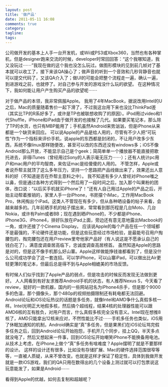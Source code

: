 ```yaml
---
layout: post
title: '做产品'
date: 2011-05-11 16:08
comments: true
category: 
tagline: 
tags:
---
```

    

公司做开发的基本上人手一台开发机，或Wii或PS3或Xbox360，当然也有各种掌机，但是designer跑来交流的时候，developer时常回回答：“这个我哪知道，我又没玩过⋯⋯”我现在做的这个我也没怎么玩过。做图形模块的见到前几帧对了基本就可以收工了，接下来该QA操心了；做声音的听到一个音效和几秒背静音也就可以提交代码了，又该QA介入了；做UI的可能会把整个流程走一遍，确认一遍，到进游戏之前，也就停了。对自己参与开发的游戏没什么玩的欲望。
在这种情况下，我如何能让用户产生购买产品的欲望呢⋯⋯

对于做产品的本领，我非常佩服Apple。
我用了4年MacBook，据说改用Intel的U之后，Mac的质量随着售价一起下滑了，不过我这台用下来也没比ThinkPad差（其实比TP的R系好多了，或许是TP也被联想收购了的原因）。iPod用过video和1代Shuffle，iPhone和iPad由于做开发的也接触了几代。如果要买笔记本，那么除了TP的水货，也只有MBP能用了；手机虽然Android来势汹汹，但是iPhone从来都是一个缺货来回应。
可以说Apple的产品是给人用的，尽管有不少人把“可玩性”作为一个指标来评价手机，说apple的东西都是封闭的，不让用户改多少东西，系统不像linux那样随便改，甚至可以改的东西还没有windows多；iOS不像Android那么开放，不能显示自己是个geek；简简单单一个播放器不能直接把歌托进去，非得iTunes（曾经用过Sony的人表示毫无压力⋯⋯）；还有人统计pc用户和mac用户的平均智商，来佐证mac是给傻傻的人用的。
不管怎样，Apple或者说乔帮主就顶了这么多年压力，坚持一个思路把产品线做出来了，效果还出人意料的好（不知道是否在乔帮主意料之中）。
我不知道有多少人曾经对iPhone嗤之以鼻，但是通过各种方式得到一个然后用了一段时间之后，加入那个叫果粉的团体，改口说：“以后买手机就买iPhone了！”还有人自己用过Apple的产品之后，开始主动帮着推销的，家里人手一台iPhone，书房摆个iMac，工作用MacBook Pro，休闲掏出个iPad。这类人不管现在有多少，但从各种晒设备的帖子来看，会越来越多的。几年前晒手机的帖子摆出来，常常看到那历程是几台Moto、几台Nokia，或许有Palm或者BB；现在遇到晒iPhone的，不少都是iPhone、iPhone3G、iPhone4，排好队放在iPad上面，旁边还有意无意地露出Macbook的一角，或许还接了个Cinema Display。
应该说Apple的每个产品在任一个领域都不是最强的，不论硬件还是功能，但是这些玩意经过市场检验，是最能号召用户掏腰包的，掏完腰包还在用户review里夸他家产品好（有人说这是不愿承认自己的钱白花了），满意度调查居高临下，忠诚度调查高居榜首。
虽然知道Apple的思路是对的，但是这不像手机那么好山寨。Apple这样做能挣钱谁都看到了，但是没什么公司成功学会了这一套连招。可以学iPhone，可以山寨iPad，可以做出比Air更轻更薄的笔记本，但最后总是得不到与Apple相媲美的市场反馈。

有时候人们似乎找到了Apple产品的弱点，但是攻击的时候反而发现无法做到更好。
人人网看到有好友求推荐Android手机的状态，有人推荐Nexus S，今天看了review，挺好的一款机器，国内的一些网站冠名为iPhone4杀手，但是那个9000多的色温，那个摄像头，那个480p的视频拍摄限制还有耗电都无法回避。
Android论坛和iOS论坛热议的话题是多任务，就像Intel和AMD争什么真假多核一样。Intel光明正大地假多核，然后搞个超线程，结果4核的处理器性能可以跟AMD6核的互有胜负，对用户而言，什么真假多核完全没有意义。Intel现在想推8核了，AMD只能拿出12核来应对，不然性能比不过⋯⋯手机多任务也类似，iOS用了休眠加通知的机制，Android确实是“真”多任务，但是果黑们在iOS论坛骂完假多任务之后，回到Android论坛开始抱怨，手机开几个同步，挂上QQ，半天多点就没电了，然后又想起来一件事，回到iOS论坛开始嘲笑iPhone不能换备用电池。
从技术上考虑，在iPhone上做个“真”多任务有啥难度？Apple摆明了就是不要那样的设计。
这样的设计还有很多，比如没有存储扩展、Mac的硬件选择范围很窄等等，一直被人质疑，从来不曾改变。也就是这样才保证了稳定性，具体到我做开发就是一款iOS游戏，我们的QA只用在数得出的几个设备上测过就可以打包票说这玩意能发了，如果是Android⋯⋯

看得到Apple的优越，如何去复制和超越呢？
